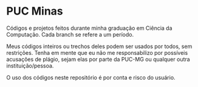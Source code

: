 # PUC Minas

Códigos e projetos feitos durante minha graduação em Ciência da Computação. Cada branch se refere a um período.

Meus códigos inteiros ou trechos deles podem ser usados por todos, sem restrições. Tenha em mente que eu não me responsabilizo por possíveis acusações de plágio, sejam elas por parte da PUC-MG ou qualquer outra instituição/pessoa.

O uso dos códigos neste repositório é por conta e risco do usuário.
